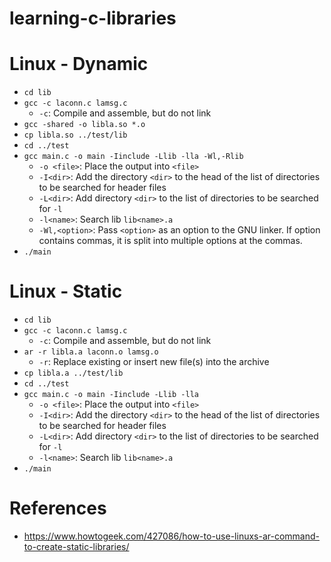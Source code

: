 # learning-c-libraries

# Linux - Dynamic
- `cd lib`
- `gcc -c laconn.c lamsg.c`  
  - `-c`: Compile and assemble, but do not link  
- `gcc -shared -o libla.so *.o`  
- `cp libla.so ../test/lib`
- `cd ../test`
- `gcc main.c -o main -Iinclude -Llib -lla -Wl,-Rlib`  
  - `-o <file>`: Place the output into `<file>`  
  - `-I<dir>`: Add the directory `<dir>` to the head of the list of directories to be searched for header files  
  - `-L<dir>`: Add directory `<dir>` to the list of directories to be searched for `-l`  
  - `-l<name>`: Search lib `lib<name>.a`  
  - `-Wl,<option>`: Pass `<option>` as an option to the GNU linker. If option contains commas, it is split into multiple options at the commas.  
- `./main`  

# Linux - Static
- `cd lib`
- `gcc -c laconn.c lamsg.c`  
  - `-c`: Compile and assemble, but do not link  
- `ar -r libla.a laconn.o lamsg.o`
  - `-r`: Replace existing or insert new file(s) into the archive  
- `cp libla.a ../test/lib`
- `cd ../test`
- `gcc main.c -o main -Iinclude -Llib -lla`  
  - `-o <file>`: Place the output into `<file>`  
  - `-I<dir>`: Add the directory `<dir>` to the head of the list of directories to be searched for header files  
  - `-L<dir>`: Add directory `<dir>` to the list of directories to be searched for `-l`  
  - `-l<name>`: Search lib `lib<name>.a`  
- `./main`  

# References
- https://www.howtogeek.com/427086/how-to-use-linuxs-ar-command-to-create-static-libraries/